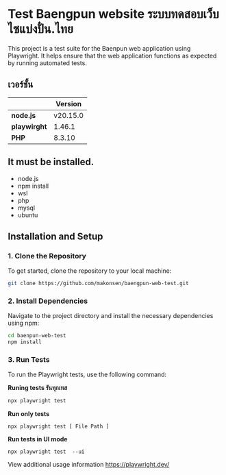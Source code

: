 
# Test Baengpun website ระบบทดสอบเว็บไซแบ่งปั๋น.ไทย
This project is a test suite for the Baenpun web application using Playwright. It helps ensure that the web application functions as expected by running automated tests.

## เวอร์ชั้น
|  | Version  |
|--|--|
|**node.js**| v20.15.0 |
|**playwirght**|1.46.1|
|**PHP**| 8.3.10|


## It must be installed.
- node.js
- npm install
- wsl
- php
- mysql
- ubuntu

## Installation and Setup

### 1. Clone the Repository
To get started, clone the repository to your local machine:
```bash
git clone https://github.com/makonsen/baengpun-web-test.git
```

### 2. Install Dependencies
Navigate to the project directory and install the necessary dependencies using npm:
```bash
cd baenpun-web-test
npm install
```

### 3. Run Tests
To run the Playwright tests, use the following command:

**Runing tests รันทุกเทส**
```bash
npx playwright test 
```
**Run only tests**

    npx playwright test [ File Path ]
    
  **Run tests in UI mode**

    npx playwright test  --ui

View additional usage information
https://playwright.dev/

